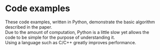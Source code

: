 # Code examples

These code examples, written in Python,
demonstrate the basic algorithm described in the paper.  
Due to the amount of computation, Python is a little slow yet 
allows the code to be simple
for the purpose of understanding it.  
Using a language such as C/C++ greatly improves performance.
